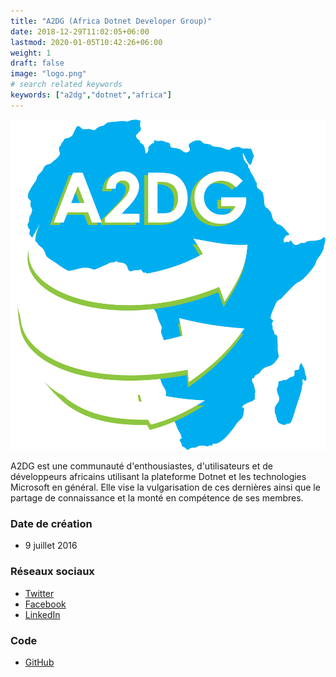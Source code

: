 ```yaml
---
title: "A2DG (Africa Dotnet Developer Group)"
date: 2018-12-29T11:02:05+06:00
lastmod: 2020-01-05T10:42:26+06:00
weight: 1
draft: false
image: "logo.png"
# search related keywords
keywords: ["a2dg","dotnet","africa"]
---
```


![Logo](logo.png "logo")

A2DG est une communauté d'enthousiastes, d'utilisateurs et de développeurs africains utilisant la plateforme Dotnet et les technologies Microsoft en général. Elle vise la vulgarisation de ces dernières ainsi que le partage de connaissance et la monté en compétence de ses membres.

### Date de création

- 9 juillet 2016

### Réseaux sociaux

- [Twitter](https://twitter.com/A2DG16)
- [Facebook](https://www.facebook.com/AfricaDotnetDevelopersGroup/)
- [LinkedIn](https://www.linkedin.com/in/a2dg-africa-dotnet-developers-group-b098ab134/)

### Code

- [GitHub](https://github.com/A2DG-SENEGAL)